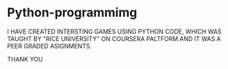 # Python-programmimg

I HAVE CREATED INTERSTING GAMES USING PYTHON CODE, WHICH WAS TAUGHT BY "RICE UNIVERSITY" ON COURSERA PALTFORM AND IT WAS A PEER GRADED ASIGNMENTS.

THANK YOU
